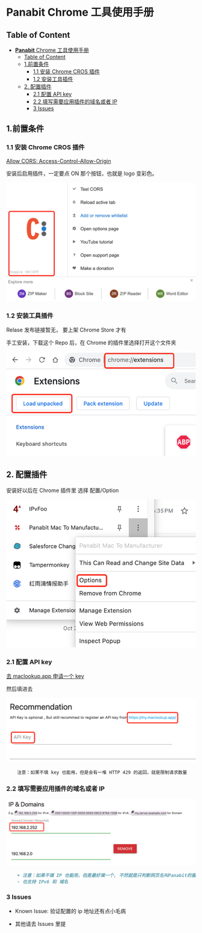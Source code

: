 # **Panabit** Chrome 工具使用手册

## Table of Content

- [**Panabit** Chrome 工具使用手册](#panabit-chrome-工具使用手册)
  - [Table of Content](#table-of-content)
  - [1.前置条件](#1前置条件)
    - [1.1 安装 Chrome CROS 插件](#11-安装-chrome-cros-插件)
    - [1.2 安装工具插件](#12-安装工具插件)
  - [2. 配置插件](#2-配置插件)
    - [2.1 配置 API key](#21-配置-api-key)
    - [2.2 填写需要应用插件的域名或者 IP](#22-填写需要应用插件的域名或者-ip)
    - [3 Issues](#3-issues)

## 1.前置条件

### 1.1 安装 Chrome CROS 插件

[Allow CORS: Access-Control-Allow-Origin](https://chrome.google.com/webstore/detail/allow-cors-access-control/lhobafahddgcelffkeicbaginigeejlf)

安装后启用插件，一定要点 ON 那个按钮，也就是 logo 变彩色。

![CROS](images/cros.png)

### 1.2 安装工具插件

Relase 发布链接暂无， 要上架 Chrome Store 才有

手工安装，下载这个 Repo 后，在 Chrome 的插件里选择打开这个文件夹

![img](images/add2chrome.png)

## 2. 配置插件

安装好以后在 Chrome 插件里 选择 配置/Option

![Find Option](images/option.png)

### 2.1 配置 API key

[去 maclookup.app 申请一个 key](https://my.maclookup.app/)

然后填进去

![img](images/apikey.png)

```text
    注意：如果不填 key 也能用，但是会有一堆 HTTP 429 的返回，就是限制请求数量
```

### 2.2 填写需要应用插件的域名或者 IP

![img](images/ipdomain.png)

```markdown
    + 注意：如果不填 IP 也能用，但是最好填一个, 不然就是只判断网页名叫Panabit的窗口
    - 也支持 IPv6 和 域名
```

### 3 Issues

- Known Issue: 验证配置的 ip 地址还有点小毛病
  
- 其他请去 Issues 里提
